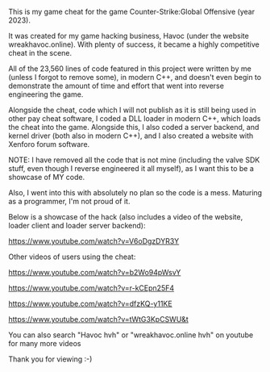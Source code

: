 This is my game cheat for the game Counter-Strike:Global Offensive (year 2023).

It was created for my game hacking business, Havoc (under the website wreakhavoc.online). With plenty of success, it became a highly competitive cheat in the scene. 

All of the 23,560 lines of code featured in this project were written by me (unless I forgot to remove some), in modern C++,
and doesn't even begin to demonstrate the amount of time and effort that went into reverse engineering the game.

Alongside the cheat, code which I will not publish as it is still being used in other pay cheat software, I coded a DLL loader in modern C++, which loads the cheat into the game. 
Alongside this, I also coded a server backend, and kernel driver (both also in modern C++), and I also created a website with Xenforo forum software.

NOTE: I have removed all the code that is not mine (including the valve SDK stuff, even though I reverse engineered it all myself), as I want this to be a showcase of MY code.

Also, I went into this with absolutely no plan so the code is a mess. Maturing as a programmer, I'm not proud of it.



Below is a showcase of the hack (also includes a video of the website, loader client and loader server backend):

https://www.youtube.com/watch?v=V6oDgzDYR3Y

Other videos of users using the cheat:

https://www.youtube.com/watch?v=b2Wo94pWsvY

https://www.youtube.com/watch?v=r-kCEpn25F4

https://www.youtube.com/watch?v=dfzKQ-y11KE

https://www.youtube.com/watch?v=tWtG3KpCSWU&t

You can also search "Havoc hvh" or "wreakhavoc.online hvh" on youtube for many more videos

Thank you for viewing :-)
